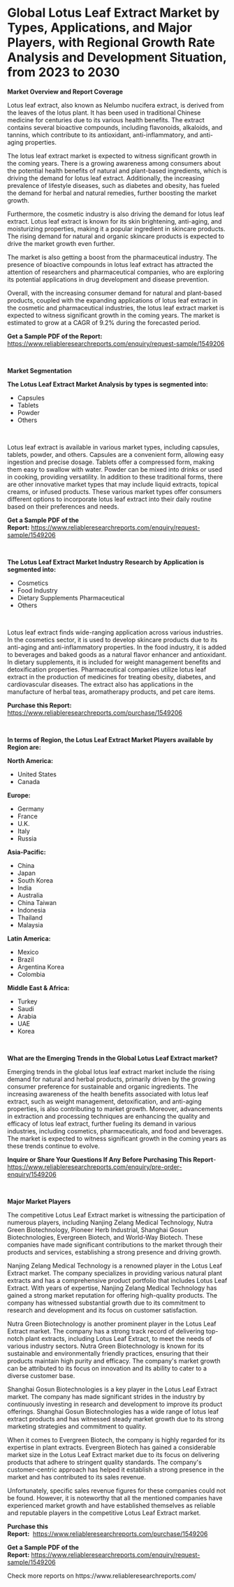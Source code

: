 <p><h1>Global Lotus Leaf Extract Market by Types, Applications, and Major Players, with Regional Growth Rate Analysis and Development Situation, from 2023 to 2030</h1></p><p><strong>Market Overview and Report Coverage</strong></p>
<p><p>Lotus leaf extract, also known as Nelumbo nucifera extract, is derived from the leaves of the lotus plant. It has been used in traditional Chinese medicine for centuries due to its various health benefits. The extract contains several bioactive compounds, including flavonoids, alkaloids, and tannins, which contribute to its antioxidant, anti-inflammatory, and anti-aging properties.</p><p>The lotus leaf extract market is expected to witness significant growth in the coming years. There is a growing awareness among consumers about the potential health benefits of natural and plant-based ingredients, which is driving the demand for lotus leaf extract. Additionally, the increasing prevalence of lifestyle diseases, such as diabetes and obesity, has fueled the demand for herbal and natural remedies, further boosting the market growth.</p><p>Furthermore, the cosmetic industry is also driving the demand for lotus leaf extract. Lotus leaf extract is known for its skin brightening, anti-aging, and moisturizing properties, making it a popular ingredient in skincare products. The rising demand for natural and organic skincare products is expected to drive the market growth even further.</p><p>The market is also getting a boost from the pharmaceutical industry. The presence of bioactive compounds in lotus leaf extract has attracted the attention of researchers and pharmaceutical companies, who are exploring its potential applications in drug development and disease prevention.</p><p>Overall, with the increasing consumer demand for natural and plant-based products, coupled with the expanding applications of lotus leaf extract in the cosmetic and pharmaceutical industries, the lotus leaf extract market is expected to witness significant growth in the coming years. The market is estimated to grow at a CAGR of 9.2% during the forecasted period.</p></p>
<p><strong>Get a Sample PDF of the Report:</strong> <a href="https://www.reliableresearchreports.com/enquiry/request-sample/1549206">https://www.reliableresearchreports.com/enquiry/request-sample/1549206</a></p>
<p>&nbsp;</p>
<p><strong>Market Segmentation</strong></p>
<p><strong>The Lotus Leaf Extract Market Analysis by types is segmented into:</strong></p>
<p><ul><li>Capsules</li><li>Tablets</li><li>Powder</li><li>Others</li></ul></p>
<p>&nbsp;</p>
<p><p>Lotus leaf extract is available in various market types, including capsules, tablets, powder, and others. Capsules are a convenient form, allowing easy ingestion and precise dosage. Tablets offer a compressed form, making them easy to swallow with water. Powder can be mixed into drinks or used in cooking, providing versatility. In addition to these traditional forms, there are other innovative market types that may include liquid extracts, topical creams, or infused products. These various market types offer consumers different options to incorporate lotus leaf extract into their daily routine based on their preferences and needs.</p></p>
<p><strong>Get a Sample PDF of the Report:</strong>&nbsp;<a href="https://www.reliableresearchreports.com/enquiry/request-sample/1549206">https://www.reliableresearchreports.com/enquiry/request-sample/1549206</a></p>
<p>&nbsp;</p>
<p><strong>The Lotus Leaf Extract Market Industry Research by Application is segmented into:</strong></p>
<p><ul><li>Cosmetics</li><li>Food Industry</li><li>Dietary Supplements Pharmaceutical</li><li>Others</li></ul></p>
<p>&nbsp;</p>
<p><p>Lotus leaf extract finds wide-ranging application across various industries. In the cosmetics sector, it is used to develop skincare products due to its anti-aging and anti-inflammatory properties. In the food industry, it is added to beverages and baked goods as a natural flavor enhancer and antioxidant. In dietary supplements, it is included for weight management benefits and detoxification properties. Pharmaceutical companies utilize lotus leaf extract in the production of medicines for treating obesity, diabetes, and cardiovascular diseases. The extract also has applications in the manufacture of herbal teas, aromatherapy products, and pet care items.</p></p>
<p><strong>Purchase this Report:</strong>&nbsp; <a href="https://www.reliableresearchreports.com/purchase/1549206">https://www.reliableresearchreports.com/purchase/1549206</a></p>
<p>&nbsp;</p>
<p><strong>In terms of Region, the Lotus Leaf Extract Market Players available by Region are:</strong></p>
<p>
    <p> <strong> North America: </strong>
        <ul>
            <li>United States</li>
            <li>Canada</li>
        </ul>
        </p> 
    <p> <strong> Europe: </strong>
        <ul>
            <li>Germany</li>
            <li>France</li>
            <li>U.K.</li>
            <li>Italy</li>
            <li>Russia</li>
        </ul>
        </p> 
    <p> <strong> Asia-Pacific: </strong>
        <ul>
            <li>China</li>
            <li>Japan</li>
            <li>South Korea</li>
            <li>India</li>
            <li>Australia</li>
            <li>China Taiwan</li>
            <li>Indonesia</li>
            <li>Thailand</li>
            <li>Malaysia</li>
        </ul>
        </p> 
    <p> <strong> Latin America: </strong>
        <ul>
            <li>Mexico</li>
            <li>Brazil</li>
            <li>Argentina Korea</li>
            <li>Colombia</li>
        </ul>
        </p> 
    <p> <strong> Middle East & Africa: </strong>
        <ul>
            <li>Turkey</li>
            <li>Saudi</li>
            <li>Arabia</li>
            <li>UAE</li>
            <li>Korea</li>
        </ul>
    </p>
    </p>
<p>&nbsp;</p>
<p><strong>What are the Emerging Trends in the Global Lotus Leaf Extract market?</strong></p>
<p><p>Emerging trends in the global lotus leaf extract market include the rising demand for natural and herbal products, primarily driven by the growing consumer preference for sustainable and organic ingredients. The increasing awareness of the health benefits associated with lotus leaf extract, such as weight management, detoxification, and anti-aging properties, is also contributing to market growth. Moreover, advancements in extraction and processing techniques are enhancing the quality and efficacy of lotus leaf extract, further fueling its demand in various industries, including cosmetics, pharmaceuticals, and food and beverages. The market is expected to witness significant growth in the coming years as these trends continue to evolve.</p></p>
<p><strong>Inquire or Share Your Questions If Any Before Purchasing This Report</strong>- <a href="https://www.reliableresearchreports.com/enquiry/pre-order-enquiry/1549206">https://www.reliableresearchreports.com/enquiry/pre-order-enquiry/1549206</a></p>
<p>&nbsp;</p>
<p><strong>Major Market Players</strong></p>
<p><p>The competitive Lotus Leaf Extract market is witnessing the participation of numerous players, including Nanjing Zelang Medical Technology, Nutra Green Biotechnology, Pioneer Herb Industrial, Shanghai Gosun Biotechnologies, Evergreen Biotech, and World-Way Biotech. These companies have made significant contributions to the market through their products and services, establishing a strong presence and driving growth.</p><p>Nanjing Zelang Medical Technology is a renowned player in the Lotus Leaf Extract market. The company specializes in providing various natural plant extracts and has a comprehensive product portfolio that includes Lotus Leaf Extract. With years of expertise, Nanjing Zelang Medical Technology has gained a strong market reputation for offering high-quality products. The company has witnessed substantial growth due to its commitment to research and development and its focus on customer satisfaction.</p><p>Nutra Green Biotechnology is another prominent player in the Lotus Leaf Extract market. The company has a strong track record of delivering top-notch plant extracts, including Lotus Leaf Extract, to meet the needs of various industry sectors. Nutra Green Biotechnology is known for its sustainable and environmentally friendly practices, ensuring that their products maintain high purity and efficacy. The company's market growth can be attributed to its focus on innovation and its ability to cater to a diverse customer base.</p><p>Shanghai Gosun Biotechnologies is a key player in the Lotus Leaf Extract market. The company has made significant strides in the industry by continuously investing in research and development to improve its product offerings. Shanghai Gosun Biotechnologies has a wide range of lotus leaf extract products and has witnessed steady market growth due to its strong marketing strategies and commitment to quality.</p><p>When it comes to Evergreen Biotech, the company is highly regarded for its expertise in plant extracts. Evergreen Biotech has gained a considerable market size in the Lotus Leaf Extract market due to its focus on delivering products that adhere to stringent quality standards. The company's customer-centric approach has helped it establish a strong presence in the market and has contributed to its sales revenue.</p><p>Unfortunately, specific sales revenue figures for these companies could not be found. However, it is noteworthy that all the mentioned companies have experienced market growth and have established themselves as reliable and reputable players in the competitive Lotus Leaf Extract market.</p></p>
<p><strong>Purchase this Report:</strong>&nbsp;&nbsp;<a href="https://www.reliableresearchreports.com/purchase/1549206">https://www.reliableresearchreports.com/purchase/1549206</a></p>
<p></p>
<p><strong>Get a Sample PDF of the Report:</strong>&nbsp;<a href="https://www.reliableresearchreports.com/enquiry/request-sample/1549206">https://www.reliableresearchreports.com/enquiry/request-sample/1549206</a></p>
<p>Check more reports on https://www.reliableresearchreports.com/</p>